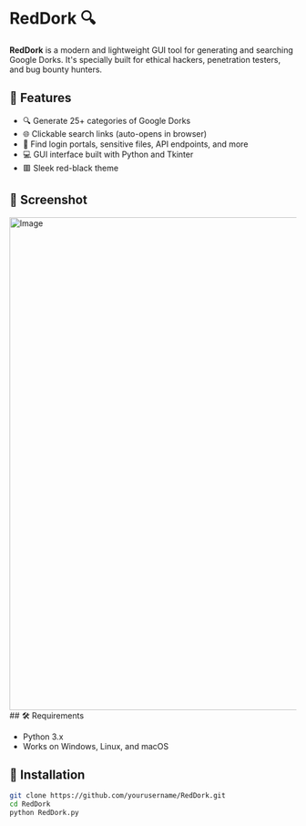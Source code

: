 # RedDork 🔍

**RedDork** is a modern and lightweight GUI tool for generating and searching Google Dorks. It's specially built for ethical hackers, penetration testers, and bug bounty hunters.

## 🎯 Features

- 🔍 Generate 25+ categories of Google Dorks
- 🌐 Clickable search links (auto-opens in browser)
- 🧪 Find login portals, sensitive files, API endpoints, and more
- 💻 GUI interface built with Python and Tkinter
- 🟥 Sleek red-black theme

## 📸 Screenshot
<img width="1102" height="865" alt="Image" src="https://github.com/user-attachments/assets/61f18b5d-d68b-406f-8bc8-563351207dfb" />
## 🛠️ Requirements

- Python 3.x
- Works on Windows, Linux, and macOS

## 🚀 Installation

```bash
git clone https://github.com/yourusername/RedDork.git
cd RedDork
python RedDork.py
